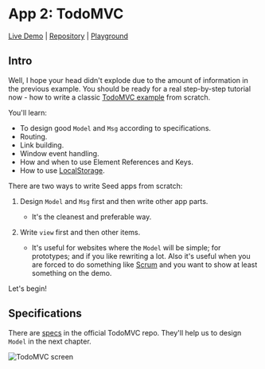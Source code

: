# App 2: TodoMVC

[Live Demo](https://seed-app-todomvc.netlify.app/) |  [Repository](https://github.com/MartinKavik/seed-app-todomvc) |  [Playground](https://ide.play-seed.dev/?github=MartinKavik/seed-app-todomvc)

## Intro

Well, I hope your head didn't explode due to the amount of information in the previous example. You should be ready for a real step-by-step tutorial now - how to write a classic [TodoMVC example](http://todomvc.com/) from scratch.

You'll learn:
- To design good `Model` and `Msg` according to specifications. 
- Routing.
- Link building.
- Window event handling. 
- How and when to use Element References and Keys.
- How to use [LocalStorage](https://developer.mozilla.org/en-US/docs/Web/API/Window/localStorage). 

There are two ways to write Seed apps from scratch:

1. Design `Model` and `Msg` first and then write other app parts.
   - It's the cleanest and preferable way. 

1. Write `view` first and then other items.
   - It's useful for websites where the `Model` will be simple; for prototypes; and if you like rewriting a lot. Also it's useful when you are forced to do something like [Scrum](https://zenkit.com/en/blog/scrum-101-an-introduction-to-scrum-project-management/) and you want to show at least something on the demo.

Let's begin!

## Specifications

There are [specs](https://github.com/tastejs/todomvc/blob/master/app-spec.md#functionality) in the official TodoMVC repo. They'll help us to design `Model` in the next chapter.

![TodoMVC screen](/static/images/todomvc_screen.png)










